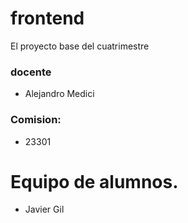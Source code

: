 # frontend
El proyecto base del cuatrimestre

### docente
 - Alejandro Medici
 
### Comision:
 - 23301

# Equipo de alumnos.

 - Javier Gil